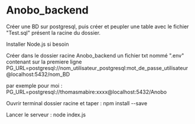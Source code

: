# Anobo_backend

Créer une BD sur postgresql, puis créer et peupler une table avec le fichier "Test.sql" présent la racine du dossier.

Installer Node.js si besoin

Créer dans le dossier racine Anobo_backend un fichier txt nommé ".env" contenant sur la premiere ligne
PG_URL=postgresql://nom_utilisateur_postgresql:mot_de_passe_utilisateur@localhost:5432/nom_BD


par exemple pour moi :
PG_URL=postgresql://thomasmabire:xxxx@localhost:5432/Anobo

Ouvrir terminal dossier racine et taper :
npm install --save

Lancer le serveur :
node index.js


